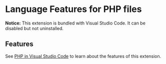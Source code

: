 # Language Features for PHP files

**Notice:** This extension is bundled with Visual Studio Code. It can be disabled but not uninstalled.

## Features

See [PHP in Visual Studio Code](https://code.visualstudio.com/docs/languages/php) to learn about the features of this extension.
